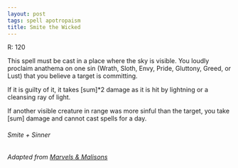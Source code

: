 ```yaml
---
layout: post
tags: spell apotropaism
title: Smite the Wicked
---
```

R: 120

This spell must be cast in a place where the sky is visible. You loudly proclaim anathema on one sin (Wrath, Sloth, Envy, Pride, Gluttony, Greed, or Lust) that you believe a target is committing. 

If it is guilty of it, it takes [sum]*2 damage as it is hit by lightning or a cleansing ray of light.

If another visible creature in range was more sinful than the target, you take [sum] damage and cannot cast spells for a day.

###### Smite + Sinner

###### Adapted from [Marvels & Malisons](https://www.exaltedfuneral.com/products/marvel-malisons)

